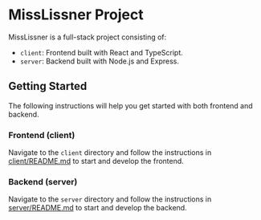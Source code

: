 # MissLissner Project

MissLissner is a full-stack project consisting of:

- `client`: Frontend built with React and TypeScript.
- `server`: Backend built with Node.js and Express.

## Getting Started

The following instructions will help you get started with both frontend and backend.

### Frontend (client)

Navigate to the `client` directory and follow the instructions in [client/README.md](client/README.md) to start and develop the frontend.

### Backend (server)

Navigate to the `server` directory and follow the instructions in [server/README.md](server/README.md) to start and develop the backend.
